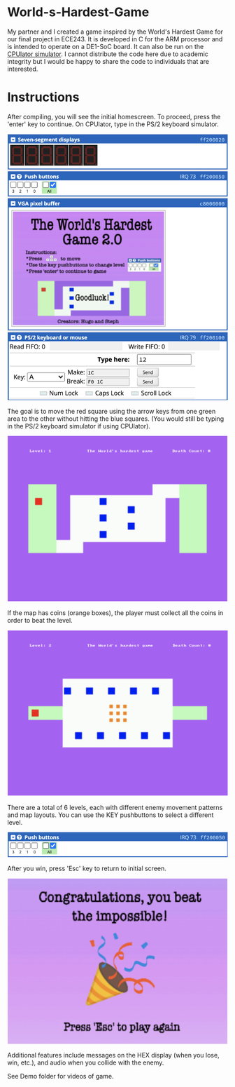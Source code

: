 # World-s-Hardest-Game
My partner and I created a game inspired by the World's Hardest Game for our final project in ECE243. It is developed in C for the ARM processor and is intended to operate on a DE1-SoC board. It can also be run on the [CPUlator simulator](https://cpulator.01xz.net/?sys=arm-de1soc). I cannot distribute the code here due to academic integrity but I would be happy to share the code to individuals that are interested.

# Instructions
After compiling, you will see the initial homescreen. To proceed, press the 'enter' key to continue. On CPUlator, type in the PS/2 keyboard simulator.

![alt text](https://github.com/syang44/World-s-Hardest-Game/blob/main/Demo/Control.png)

The goal is to move the red square using the arrow keys from one green area to the other without hitting the blue squares. (You would still be typing in the PS/2 keyboard simulator if using CPUlator).

![alt text](https://github.com/syang44/World-s-Hardest-Game/blob/main/Demo/Level%201.png)

If the map has coins (orange boxes), the player must collect all the coins in order to beat the level.

![alt text](https://github.com/syang44/World-s-Hardest-Game/blob/main/Demo/Level%202.png)

There are a total of 6 levels, each with different enemy movement patterns and map layouts. You can use the KEY pushbuttons to select a different level.

![alt text](https://github.com/syang44/World-s-Hardest-Game/blob/main/Demo/KEY%20pushbuttons.png)

After you win, press 'Esc' key to return to initial screen.

![alt text](https://github.com/syang44/World-s-Hardest-Game/blob/main/Demo/Win%20screen.png)

Additional features include messages on the HEX display (when you lose, win, etc.), and audio when you collide with the enemy.

See Demo folder for videos of game.
